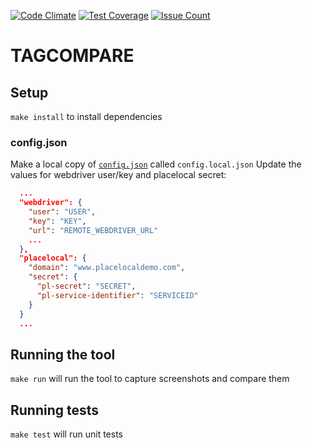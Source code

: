 [![Code Climate](https://codeclimate.com/github/d3ming/tagcompare/badges/gpa.svg)](https://codeclimate.com/github/d3ming/tagcompare)
[![Test Coverage](https://codeclimate.com/github/d3ming/tagcompare/badges/coverage.svg)](https://codeclimate.com/github/d3ming/tagcompare/coverage)
[![Issue Count](https://codeclimate.com/github/d3ming/tagcompare/badges/issue_count.svg)](https://codeclimate.com/github/d3ming/tagcompare)

# TAGCOMPARE

## Setup
`make install` to install dependencies

### config.json
Make a local copy of [`config.json`](tagcompare/config.json) called `config.local.json`
Update the values for webdriver user/key and placelocal secret:
```json
  ...
  "webdriver": {
    "user": "USER",
    "key": "KEY",
    "url": "REMOTE_WEBDRIVER_URL"
    ...
  },
  "placelocal": {
    "domain": "www.placelocaldemo.com",
    "secret": {
      "pl-secret": "SECRET",
      "pl-service-identifier": "SERVICEID"
    }
  }
  ...
```

## Running the tool
`make run` will run the tool to capture screenshots and compare them

## Running tests
`make test` will run unit tests
